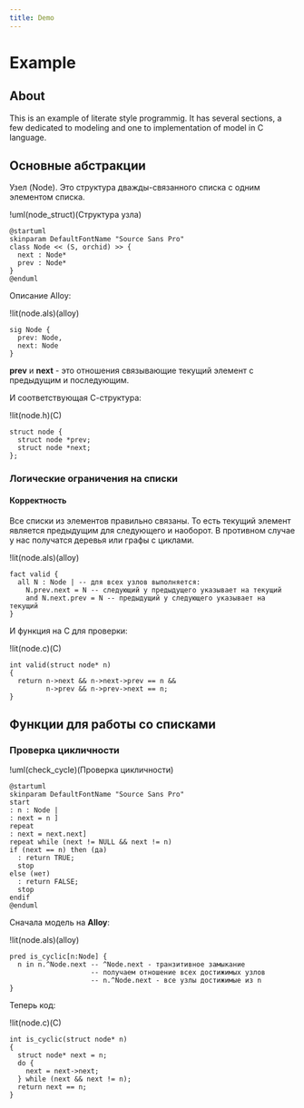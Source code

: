 ```yaml
---
title: Demo
---
```

# Example

## About

This is an example of literate style programmig.
It has several sections, a few dedicated to modeling and one to
implementation of model in C language.

## Основные абстракции

Узел (Node). Это структура дважды-связанного списка с одним элементом списка.

!uml(node_struct)(Структура узла)
~~~~~~~~~~~~~~~~~~~~~~~~~~~~~~~~~~~~~~~~~~~~
@startuml
skinparam DefaultFontName "Source Sans Pro"
class Node << (S, orchid) >> {
  next : Node*
  prev : Node*
}
@enduml
~~~~~~~~~~~~~~~~~~~~~~~~~~~~~~~~~~~~~~~~~~~~

Описание Alloy:

!lit(node.als)(alloy)
~~~~~~~~~~~~~~~~~~~~~~~~~~~~~~~~~~~~~~~~~~~~
sig Node {
  prev: Node,
  next: Node
}
~~~~~~~~~~~~~~~~~~~~~~~~~~~~~~~~~~~~~~~~~~~~

**prev** и **next** - это отношения связывающие текущий элемент с предыдущим
и последующим.

И соответствующая С-структура:

!lit(node.h)(C)
~~~~~~~~~~~~~~~~~~~~~~~~~~~~~~~~~~~~~~~~~~~~
struct node {
  struct node *prev;
  struct node *next;
};
~~~~~~~~~~~~~~~~~~~~~~~~~~~~~~~~~~~~~~~~~~~~

### Логические ограничения на списки

#### Корректность

Все списки из элементов правильно связаны. То есть текущий элемент является предыдущим
для следующего и наоборот. В противном случае у нас получатся деревья или графы с циклами.

!lit(node.als)(alloy)
~~~~~~~~~~~~~~~~~~~~~~~~~~~~~~~~~~~~~~~~~~~~
fact valid {
  all N : Node | -- для всех узлов выполняется:
    N.prev.next = N -- следующий у предыдущего указывает на текущий
    and N.next.prev = N -- предыдущий у следующего указывает на текущий
}
~~~~~~~~~~~~~~~~~~~~~~~~~~~~~~~~~~~~~~~~~~~~

И функция на C для проверки:

!lit(node.c)(C)
~~~~~~~~~~~~~~~~~~~~~~~~~~~~~~~~~~~~~~~~~~~~
int valid(struct node* n)
{
  return n->next && n->next->prev == n &&
         n->prev && n->prev->next == n;
}
~~~~~~~~~~~~~~~~~~~~~~~~~~~~~~~~~~~~~~~~~~~~

## Функции для работы со списками

### Проверка цикличности

!uml(check_cycle)(Проверка цикличности)
~~~~~~~~~~~~~~~~~~~~~~~~~~~~~~~~~~~~~~~~~~~~
@startuml
skinparam DefaultFontName "Source Sans Pro"
start
: n : Node |
: next = n ]
repeat
: next = next.next]
repeat while (next != NULL && next != n)
if (next == n) then (да)
  : return TRUE;
  stop
else (нет)
  : return FALSE;
  stop
endif
@enduml
~~~~~~~~~~~~~~~~~~~~~~~~~~~~~~~~~~~~~~~~~~~~

Сначала модель на **Alloy**:

!lit(node.als)(alloy)
~~~~~~~~~~~~~~~~~~~~~~~~~~~~~~~~~~~~~~~~~~~~
pred is_cyclic[n:Node] {
  n in n.^Node.next -- ^Node.next - транзитивное замыкание
                    -- получаем отношение всех достижимых узлов
                    -- n.^Node.next - все узлы достижимые из n
}
~~~~~~~~~~~~~~~~~~~~~~~~~~~~~~~~~~~~~~~~~~~~

Теперь код:

!lit(node.c)(C)
~~~~~~~~~~~~~~~~~~~~~~~~~~~~~~~~~~~~~~~~~~~~
int is_cyclic(struct node* n)
{
  struct node* next = n;
  do {
    next = next->next;
  } while (next && next != n);
  return next == n;
}
~~~~~~~~~~~~~~~~~~~~~~~~~~~~~~~~~~~~~~~~~~~~
